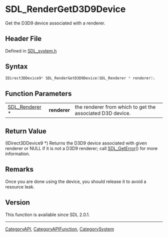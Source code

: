 # SDL_RenderGetD3D9Device

Get the D3D9 device associated with a renderer.

## Header File

Defined in [SDL_system.h](https://github.com/libsdl-org/SDL/blob/SDL2/include/SDL_system.h)

## Syntax

```c
IDirect3DDevice9* SDL_RenderGetD3D9Device(SDL_Renderer * renderer);
```

## Function Parameters

|                                |              |                                                           |
| ------------------------------ | ------------ | --------------------------------------------------------- |
| [SDL_Renderer](SDL_Renderer) * | **renderer** | the renderer from which to get the associated D3D device. |

## Return Value

(IDirect3DDevice9 *) Returns the D3D9 device associated with given renderer
or NULL if it is not a D3D9 renderer; call [SDL_GetError](SDL_GetError)()
for more information.

## Remarks

Once you are done using the device, you should release it to avoid a
resource leak.

## Version

This function is available since SDL 2.0.1.

----
[CategoryAPI](CategoryAPI), [CategoryAPIFunction](CategoryAPIFunction), [CategorySystem](CategorySystem)

